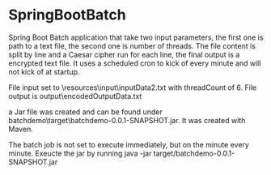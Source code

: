 # SpringBootBatch
Spring Boot Batch application that take two input parameters, the first one is path to a text file, the second one is number of threads. The file content is split by line and a Caesar cipher run for each line, the final output is a encrypted text file. It uses a scheduled cron to kick of every minute and will not kick of at startup.

File input set to \resources\input\inputData2.txt with threadCount of 6.
File output is output\encodedOutputData.txt

a Jar file was created and can be found under batchdemo\target\batchdemo-0.0.1-SNAPSHOT.jar. It was created with Maven.

The batch job is not set to execute immediately, but on the minute every minute.
Exeucte the jar by running java -jar target/batchdemo-0.0.1-SNAPSHOT.jar
